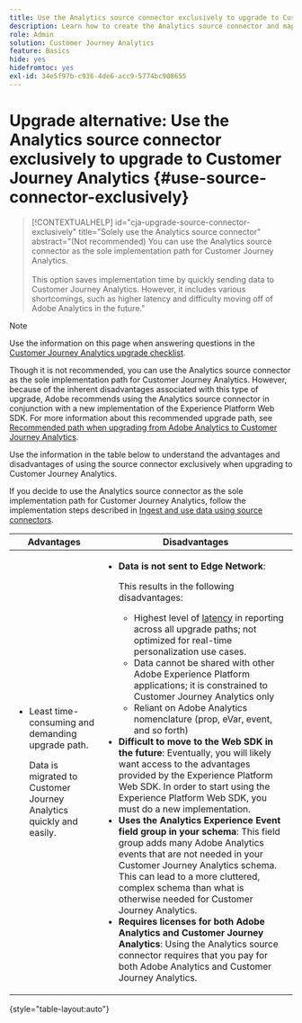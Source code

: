 ```yaml
---
title: Use the Analytics source connector exclusively to upgrade to Customer Journey Analytics
description: Learn how to create the Analytics source connector and map fields
role: Admin
solution: Customer Journey Analytics
feature: Basics
hide: yes
hidefromtoc: yes
exl-id: 34e5f97b-c936-4de6-acc9-5774bc908655
---
```

# Upgrade alternative: Use the Analytics source connector exclusively to upgrade to Customer Journey Analytics {#use-source-connector-exclusively}

<!-- markdownlint-disable MD034 -->

>[!CONTEXTUALHELP]
>id="cja-upgrade-source-connector-exclusively"
>title="Solely use the Analytics source connector"
>abstract="(Not recommended) You can use the Analytics source connector as the sole implementation path for Customer Journey Analytics. <br><br>This option saves implementation time by quickly sending data to Customer Journey Analytics. However, it includes various shortcomings, such as higher latency and difficulty moving off of Adobe Analytics in the future."

<!-- markdownlint-enable MD034 -->

>[!NOTE]
> 
>Use the information on this page when answering questions in the [Customer Journey Analytics upgrade checklist](https://gigazelle.github.io/cja-ttv/).

Though it is not recommended, you can use the Analytics source connector as the sole implementation path for Customer Journey Analytics. However, because of the inherent disadvantages associated with this type of upgrade, Adobe recommends using the Analytics source connector in conjunction with a new implementation of the Experience Platform Web SDK. For more information about this recommended upgrade path, see [Recommended path when upgrading from Adobe Analytics to Customer Journey Analytics](/help/getting-started/cja-upgrade/cja-upgrade-recommendations.md). 

Use the information in the table below to understand the advantages and disadvantages of using the source connector exclusively when upgrading to Customer Journey Analytics. 

If you decide to use the Analytics source connector as the sole implementation path for Customer Journey Analytics, follow the implementation steps described in [Ingest and use data using source connectors](/help/data-ingestion/sources.md).

| Advantages | Disadvantages |
|----------|---------|
| <ul><li>Least time-consuming and demanding upgrade path. <p>Data is migrated to Customer Journey Analytics quickly and easily.</p></li></ul> | <ul><li>**Data is not sent to Edge Network**: <p>This results in the following disadvantages:</p><ul><li>Highest level of [latency](/help/technotes/guardrails.md#latencies) in reporting across all upgrade paths; not optimized for real-time personalization use cases.</li><li>Data cannot be shared with other Adobe Experience Platform applications; it is constrained to Customer Journey Analytics only</li><li>Reliant on Adobe Analytics nomenclature (prop, eVar, event, and so forth)</li></ul><li>**Difficult to move to the Web SDK in the future**: Eventually, you will likely want access to the advantages provided by the Experience Platform Web SDK. In order to start using the Experience Platform Web SDK, you must do a new implementation.</li><li>**Uses the Analytics Experience Event field group in your schema**: This field group adds many Adobe Analytics events that are not needed in your Customer Journey Analytics schema.  This can lead to a more cluttered, complex schema than what is otherwise needed for Customer Journey Analytics.</li><li>**Requires licenses for both Adobe Analytics and Customer Journey Analytics**: Using the Analytics source connector requires that you pay for both Adobe Analytics and Customer Journey Analytics.</li></ul> | 

{style="table-layout:auto"}
